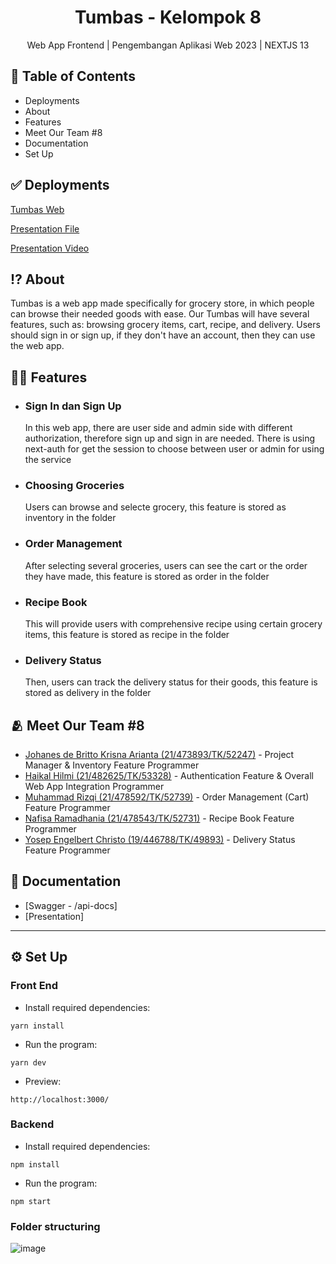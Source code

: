 <h1 align="center">
  Tumbas - Kelompok 8
</h1>
<p align="center">Web App Frontend | Pengembangan Aplikasi Web 2023 | NEXTJS 13</p>

## 📃 Table of Contents

- Deployments
- About
- Features
- Meet Our Team #8
- Documentation
- Set Up

## ✅ Deployments
[Tumbas Web](https://paw-fe.vercel.app/auth/signin)

[Presentation File](https://www.canva.com/design/DAF2SK5hvP8/AmLq3Wj1Asd-cK6vzOTnIQ/view?utm_content=DAF2SK5hvP8&utm_campaign=designshare&utm_medium=link&utm_source=editor)

[Presentation Video](https://youtu.be/Uf7gUqOhYFk)

## ⁉️ About

Tumbas is a web app made specifically for grocery store, in which people can browse their needed goods with ease. Our Tumbas will have several features, such as: browsing grocery items, cart, recipe, and delivery. Users should sign in or sign up, if they don't have an account, then they can use the web app.

## 😵‍💫 Features

- ### Sign In dan Sign Up<br>
  In this web app, there are user side and admin side with different authorization, therefore sign up and sign in are needed. There is using next-auth for get the session to choose between user or admin for using the service<br>
- ### Choosing Groceries<br>
  Users can browse and selecte grocery, this feature is stored as inventory in the folder<br>
- ### Order Management<br>
  After selecting several groceries, users can see the cart or the order they have made, this feature is stored as order in the folder<br>
- ### Recipe Book<br>
  This will provide users with comprehensive recipe using certain grocery items, this feature is stored as recipe in the folder<br>
- ### Delivery Status<br>
  Then, users can track the delivery status for their goods, this feature is stored as delivery in the folder<br>

## 🫂 Meet Our Team #8

- [Johanes de Britto Krisna Arianta (21/473893/TK/52247)](https://github.com/krisnaarianta) - Project Manager & Inventory Feature Programmer
- [Haikal Hilmi (21/482625/TK/53328)](https://github.com/Harmerz) - Authentication Feature & Overall Web App Integration Programmer
- [Muhammad Rizqi (21/478592/TK/52739)](https://github.com/m-rizqi) - Order Management (Cart) Feature Programmer
- [Nafisa Ramadhania (21/478543/TK/52731)](https://github.com/nafisaramadhania) - Recipe Book Feature Programmer
- [Yosep Engelbert Christo (19/446788/TK/49893)](https://github.com/YosepEChristo) - Delivery Status Feature Programmer

## 📖 Documentation

- [Swagger - /api-docs]
- [Presentation]

<hr/>

## ⚙️ Set Up

### Front End

- Install required dependencies:

```
yarn install
```

- Run the program:

```
yarn dev
```

- Preview:

```
http://localhost:3000/
```

### Backend

- Install required dependencies:

```
npm install
```

- Run the program:

```
npm start
```
### Folder structuring
![image](https://github.com/Harmerz/paw-fe/assets/54217524/e6d67075-514e-4806-b8a8-3e816d213243)
